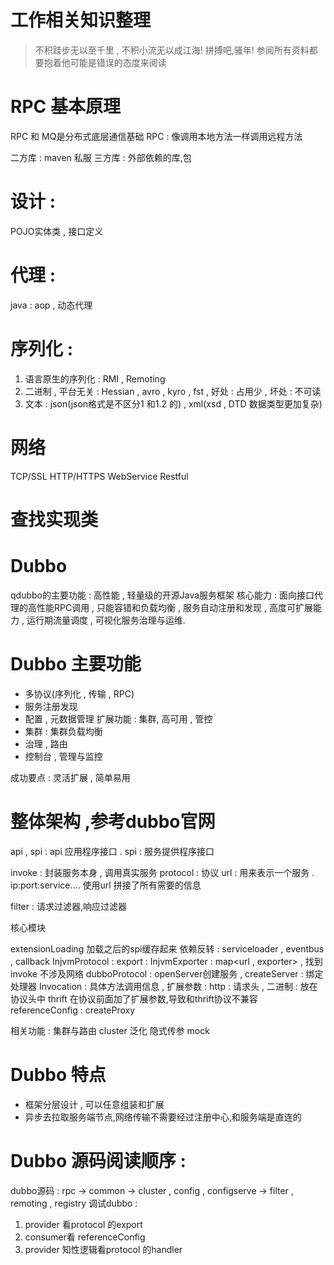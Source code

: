 # 工作相关知识整理

> 不积跬步无以至千里 , 不积小流无以成江海!
> 拼搏吧,骚年!
> 参阅所有资料都要抱着他可能是错误的态度来阅读


# RPC 基本原理 
RPC 和 MQ是分布式底层通信基础
RPC : 像调用本地方法一样调用远程方法

二方库 : maven 私服
三方库 :  外部依赖的库,包


# 设计 : 
POJO实体类 , 接口定义

# 代理 : 
 java : aop , 动态代理
 
# 序列化 : 
1. 语言原生的序列化  : RMI ,  Remoting
2. 二进制 , 平台无关 : Hessian , avro , kyro , fst  ,  好处 : 占用少 , 坏处 : 不可读
3. 文本 : json(json格式是不区分1 和1.2 的) , xml(xsd , DTD 数据类型更加复杂)

# 网络
TCP/SSL
HTTP/HTTPS
WebService
Restful

# 查找实现类

# Dubbo 
qdubbo的主要功能  : 高性能 , 轻量级的开源Java服务框架
核心能力 : 
面向接口代理的高性能RPC调用 , 只能容错和负载均衡 , 服务自动注册和发现 , 高度可扩展能力 , 运行期流量调度 , 可视化服务治理与运维.

# Dubbo 主要功能
- 多协议(序列化 , 传输 , RPC)
- 服务注册发现
- 配置 , 元数据管理
扩展功能 : 集群, 高可用 , 管控
- 集群 : 集群负载均衡
- 治理 , 路由
- 控制台 , 管理与监控

成功要点 : 灵活扩展 , 简单易用

# 整体架构 ,参考dubbo官网
api , spi : api 应用程序接口 .  spi : 服务提供程序接口

invoke :  封装服务本身 , 调用真实服务
protocol :  协议
url : 用来表示一个服务 . ip:port:service.... 使用url 拼接了所有需要的信息 

filter : 请求过滤器,响应过滤器

核心模块

extensionLoading 加载之后的spi缓存起来
依赖反转 : serviceloader , eventbus , callback
InjvmProtocol : export : 
InjvmExporter : map<url , exporter> , 找到invoke 不涉及网络
dubboProtocol : openServer创建服务 , createServer : 绑定处理器
Invocation : 具体方法调用信息 ,
扩展参数 : http : 请求头 , 二进制 : 放在协议头中
thrift 在协议前面加了扩展参数,导致和thrift协议不兼容
referenceConfig :  createProxy

相关功能 : 
集群与路由
cluster 
泛化
隐式传参
mock


# Dubbo 特点
- 框架分层设计 , 可以任意组装和扩展
- 异步去拉取服务端节点,网络传输不需要经过注册中心,和服务端是直连的


# Dubbo 源码阅读顺序  : 
dubbo源码 : rpc -> common -> cluster , config , configserve -> filter , remoting , registry
调试dubbo : 
1. provider 看protocol 的export
2. consumer看 referenceConfig
3. provider 知性逻辑看protocol 的handler